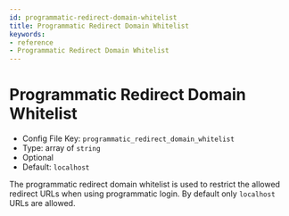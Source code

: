 ```yaml
---
id: programmatic-redirect-domain-whitelist
title: Programmatic Redirect Domain Whitelist
keywords:
- reference
- Programmatic Redirect Domain Whitelist
---
```



# Programmatic Redirect Domain Whitelist
- Config File Key: `programmatic_redirect_domain_whitelist`
- Type: array of `string`
- Optional
- Default: `localhost`

The programmatic redirect domain whitelist is used to restrict the allowed redirect URLs when using programmatic login. By default only `localhost` URLs are allowed.

